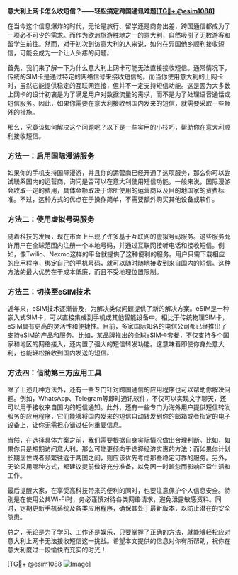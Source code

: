 **意大利上网卡怎么收短信？——轻松搞定跨国通讯难题[[TG💪+ @esim1088](https://t.me/s/esim1088)]**

在当今这个信息爆炸的时代，无论是旅行、留学还是商务出差，跨国通信都成为了一项必不可少的需求。而作为欧洲旅游胜地之一的意大利，自然吸引了无数游客和留学生前往。然而，对于初次到访意大利的人来说，如何在异国他乡顺利接收短信，可能会成为一个让人头疼的问题。

首先，我们来了解一下为什么意大利上网卡可能无法直接接收短信。通常情况下，传统的SIM卡是通过特定的网络信号来接收短信的。而当你使用意大利的上网卡时，虽然它能提供稳定的互联网连接，但并不一定支持短信功能。这是因为大多数上网卡的设计初衷是为了满足用户对数据流量的需求，而不是为了处理语音通话或短信服务。因此，如果你需要在意大利接收到国内发来的短信，就需要采取一些额外的措施。

那么，究竟该如何解决这个问题呢？以下是一些实用的小技巧，帮助你在意大利顺利接收短信。

### 方法一：启用国际漫游服务

如果你的手机支持国际漫游，并且你的运营商已经开通了这项服务，那么你可以尝试联系国内的运营商，询问是否可以在意大利使用短信功能。一般来说，国际漫游会收取一定的费用，具体金额取决于你所使用的运营商以及目的地国家的资费标准。不过，这种方式的优点在于操作简单，不需要额外购买其他设备或软件。

### 方法二：使用虚拟号码服务

随着科技的发展，现在市面上出现了许多基于互联网的虚拟号码服务。这些服务允许用户在全球范围内注册一个本地号码，并通过互联网接听电话和接收短信。例如，像Twilio、Nexmo这样的平台就提供了这种便利的服务。用户只需下载相应的应用程序，绑定自己的手机号码，就可以随时随地接收到来自国内的短信。这种方法的最大优势在于成本低廉，而且不受地理位置限制。

### 方法三：切换至eSIM技术

近年来，eSIM技术逐渐普及，为解决类似问题提供了新的解决方案。eSIM是一种嵌入式SIM卡，可以直接集成到手机或其他智能设备中。相比于传统物理SIM卡，eSIM具有更高的灵活性和便捷性。目前，多家国际知名的电信公司都已经推出了支持eSIM的产品和服务。比如，某品牌推出的全球eSIM卡套餐，不仅支持多个国家和地区的网络接入，还内置了强大的短信转发功能。这意味着即使你身处意大利，也能轻松接收到国内发送的短信。

### 方法四：借助第三方应用工具

除了上述几种方法外，还有一些专门针对跨国通信的应用程序也可以帮助你解决问题。例如，WhatsApp、Telegram等即时通讯软件，不仅可以实现文字聊天，还可以用于接收来自国内的短信通知。此外，还有一些专门为海外用户提供短信转发服务的应用程序，它们能够将国内发来的短信自动转发到你的邮箱或者指定的电子设备上，让你无需担心错过任何重要信息。

当然，在选择具体方案之前，我们需要根据自身实际情况做出合理判断。比如，如果你只是短期访问意大利，那么可能更倾向于选择经济实惠的方法；而如果你计划长期居住或者频繁往返于两国之间，则应该优先考虑那些稳定可靠的服务。另外，无论采用哪种方式，都建议提前做好充分准备，以免因一时疏忽而影响正常生活和工作。

最后提醒大家，在享受高科技带来的便利的同时，也要注意保护个人信息安全。特别是在使用公共Wi-Fi时，务必谨慎对待各类网络请求，避免泄露敏感资料。同时，定期更新手机系统及各类应用程序，确保其处于最新版本，以防止潜在的安全隐患。

总之，无论是为了学习、工作还是娱乐，只要掌握了正确的方法，就能够轻松应对意大利上网卡无法接收短信这一挑战。希望本文提供的信息对你有所帮助，祝你在意大利度过一段愉快而充实的时光！

[[TG💪+ @esim1088](https://t.me/s/esim1088) ![Image](https://i.postimg.cc/4NQfJmqS/Snipaste-2025-05-13-00-14-12.png)]